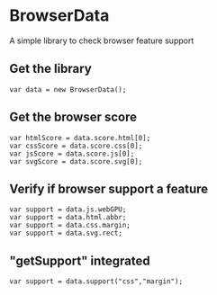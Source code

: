 # BrowserData
A simple library to check browser feature support

## Get the library
```
var data = new BrowserData();
```

## Get the browser score
```
var htmlScore = data.score.html[0];
var cssScore = data.score.css[0];
var jsScore = data.score.js[0];
var svgScore = data.score.svg[0];
```

## Verify if browser support a feature
```
var support = data.js.webGPU;
var support = data.html.abbr;
var support = data.css.margin;
var support = data.svg.rect;
```

## "getSupport" integrated
```
var support = data.support("css","margin");
```
